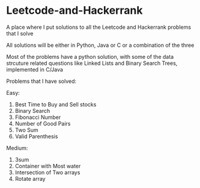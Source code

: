 # Leetcode-and-Hackerrank

A place where I put solutions to all the Leetcode and Hackerrank problems that I solve

All solutions will be either in Python, Java or C or a combination of the three

Most of the problems have a python solution, with some of the data strcuture related questions like Linked Lists and Binary Search Trees, implemented in C/Java

Problems that I have solved: 

Easy: 

1) Best Time to Buy and Sell stocks
2) Binary Search
3) Fibonacci Number
4) Number of Good Pairs
5) Two Sum
6) Valid Parenthesis

Medium: 

1) 3sum
2) Container with Most water
3) Intersection of Two arrays
4) Rotate array

